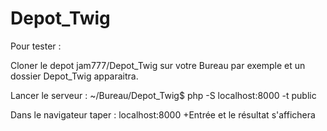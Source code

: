 # Depot_Twig

Pour tester :

Cloner le depot jam777/Depot_Twig sur votre Bureau par exemple et un dossier Depot_Twig apparaitra.

Lancer le serveur : ~/Bureau/Depot_Twig$ php -S localhost:8000 -t public

Dans le navigateur taper : localhost:8000 +Entrée et le résultat s'affichera
